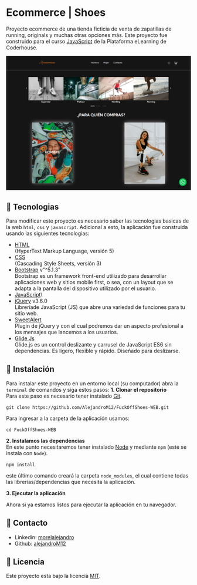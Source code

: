 # Ecommerce | Shoes
Proyecto ecommerce de una tienda ficticia de venta de zapatillas de running, originals y muchas otras opciones más.
Este proyecto fue construido para el curso [JavaScript](https://www.coderhouse.com/online/javascript) de la Plataforma eLearning de Coderhouse.

[![image cover](./banner.png)](https://youtu.be/xMLZfHuqOv0)

## :nut_and_bolt: Tecnologias
Para modificar este proyecto es necesario saber las tecnologias basicas de la web `html`, `css` y `javascript`. Adicional a esto, la aplicación fue construida usando las siguientes tecnologias:

* [HTML](https://lenguajehtml.com/html/) \
(HyperText Markup Language, versión 5) 
* [CSS](https://lenguajecss.com/)\
(Cascading Style Sheets, versión 3)
* [Bootstrap](https://getbootstrap.com/docs/5.1/getting-started/introduction/) v"^5.1.3"\
Bootstrap es un framework front-end utilizado para desarrollar aplicaciones web y sitios mobile first, o sea, con un layout que se adapta a la pantalla del dispositivo utilizado por el usuario.
* [JavaScript](https://www.javascript.com/)\
* [jQuery](https://react-hot-toast.com/) v3.6.0\
Libreríade  JavaScript (JS) que abre una variedad de funciones para tu sitio web.
* [SweetAlert](https://lipis.github.io/bootstrap-sweetalert/)\
Plugin de jQuery y con el cual podremos dar un aspecto profesional a los mensajes que lancemos a los usuarios.
* [Glide Js](https://glidejs.com/)\
Glide.js es un control deslizante y carrusel de JavaScript ES6 sin dependencias. Es ligero, flexible y rápido. Diseñado para deslizarse. 

## :rocket: Instalación
Para instalar este proyecto en un entorno local (su computador) abra la `terminal` de comandos y siga estos pasos:
**1. Clonar el repositorio** \
Para este paso es necesario tener instalado [Git](https://git-scm.com/).
``` shell
git clone https://github.com/AlejandroM12/FuckOffShoes-WEB.git
```
Para ingresar a la carpeta de la aplicación usamos:
``` shell
cd FuckOffShoes-WEB
```
**2. Instalamos las dependencias**\
En este punto necesitaremos tener instalado [Node](https://nodejs.org/en/) y mediante `npm` (este se instala con `Node`).
```
npm install
```
este último comando creará la carpeta `node_modules`, el cual contiene todas las librerias/dependencias que necesita la aplicación.

**3. Ejecutar la aplicación**

Ahora si ya estamos listos para ejecutar la aplicación en tu navegador.


## :wave: Contacto
* Linkedin: [morelalejandro](https://www.linkedin.com/in/morelalejandro/)
* Github: [alejandroM12](https://github.com/AlejandroM12)

## :page_facing_up: Licencia
Este proyecto esta bajo la licencia [MIT](./LICENCE).